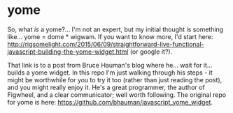 # yome

So, what *is* a yome?... I'm not an expert, but my initial thought is something like... yome = dome * wigwam.  If you want to know more, I'd start here: http://rigsomelight.com/2015/06/09/straightforward-live-functional-javascript-building-the-yome-widget.html (or google it?).

That link is to a post from Bruce Hauman's blog where he... wait for it... builds a yome widget.  In this repo I'm just walking through his steps - it might be worthwhile for you to try it too (rather than just reading the post), and you might really enjoy it.  He's a great programmer, the author of Figwheel, and a clear communicator; well worth following.  The original repo for yome is here: https://github.com/bhauman/javascript_yome_widget.
